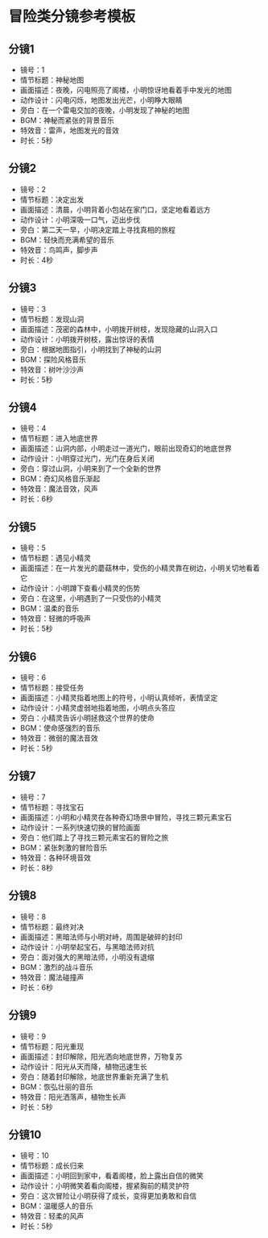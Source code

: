 # 冒险类分镜参考模板

## 分镜1
- 镜号：1
- 情节标题：神秘地图
- 画面描述：夜晚，闪电照亮了阁楼，小明惊讶地看着手中发光的地图
- 动作设计：闪电闪烁，地图发出光芒，小明睁大眼睛
- 旁白：在一个雷电交加的夜晚，小明发现了神秘的地图
- BGM：神秘而紧张的背景音乐
- 特效音：雷声，地图发光的音效
- 时长：5秒

## 分镜2
- 镜号：2
- 情节标题：决定出发
- 画面描述：清晨，小明背着小包站在家门口，坚定地看着远方
- 动作设计：小明深吸一口气，迈出步伐
- 旁白：第二天一早，小明决定踏上寻找真相的旅程
- BGM：轻快而充满希望的音乐
- 特效音：鸟鸣声，脚步声
- 时长：4秒

## 分镜3
- 镜号：3
- 情节标题：发现山洞
- 画面描述：茂密的森林中，小明拨开树枝，发现隐藏的山洞入口
- 动作设计：小明拨开树枝，露出惊讶的表情
- 旁白：根据地图指引，小明找到了神秘的山洞
- BGM：探险风格音乐
- 特效音：树叶沙沙声
- 时长：5秒

## 分镜4
- 镜号：4
- 情节标题：进入地底世界
- 画面描述：山洞内部，小明走过一道光门，眼前出现奇幻的地底世界
- 动作设计：小明穿过光门，光门在身后关闭
- 旁白：穿过山洞，小明来到了一个全新的世界
- BGM：奇幻风格音乐渐起
- 特效音：魔法音效，风声
- 时长：6秒

## 分镜5
- 镜号：5
- 情节标题：遇见小精灵
- 画面描述：在一片发光的蘑菇林中，受伤的小精灵靠在树边，小明关切地看着它
- 动作设计：小明蹲下查看小精灵的伤势
- 旁白：在这里，小明遇到了一只受伤的小精灵
- BGM：温柔的音乐
- 特效音：轻微的呼吸声
- 时长：5秒

## 分镜6
- 镜号：6
- 情节标题：接受任务
- 画面描述：小精灵指着地图上的符号，小明认真倾听，表情坚定
- 动作设计：小精灵虚弱地指着地图，小明点头答应
- 旁白：小精灵告诉小明拯救这个世界的使命
- BGM：使命感强烈的音乐
- 特效音：微弱的魔法音效
- 时长：5秒

## 分镜7
- 镜号：7
- 情节标题：寻找宝石
- 画面描述：小明和小精灵在各种奇幻场景中冒险，寻找三颗元素宝石
- 动作设计：一系列快速切换的冒险画面
- 旁白：他们踏上了寻找三颗元素宝石的冒险之旅
- BGM：紧张刺激的冒险音乐
- 特效音：各种环境音效
- 时长：8秒

## 分镜8
- 镜号：8
- 情节标题：最终对决
- 画面描述：黑暗法师与小明对峙，周围是破碎的封印
- 动作设计：小明举起宝石，与黑暗法师对抗
- 旁白：面对强大的黑暗法师，小明没有退缩
- BGM：激烈的战斗音乐
- 特效音：魔法碰撞声
- 时长：6秒

## 分镜9
- 镜号：9
- 情节标题：阳光重现
- 画面描述：封印解除，阳光洒向地底世界，万物复苏
- 动作设计：阳光从天而降，植物迅速生长
- 旁白：随着封印解除，地底世界重新充满了生机
- BGM：恢弘壮丽的音乐
- 特效音：阳光洒落声，植物生长声
- 时长：5秒

## 分镜10
- 镜号：10
- 情节标题：成长归来
- 画面描述：小明回到家中，看着阁楼，脸上露出自信的微笑
- 动作设计：小明微笑着看向阁楼，握紧胸前的精灵护符
- 旁白：这次冒险让小明获得了成长，变得更加勇敢和自信
- BGM：温暖感人的音乐
- 特效音：轻柔的风声
- 时长：5秒
